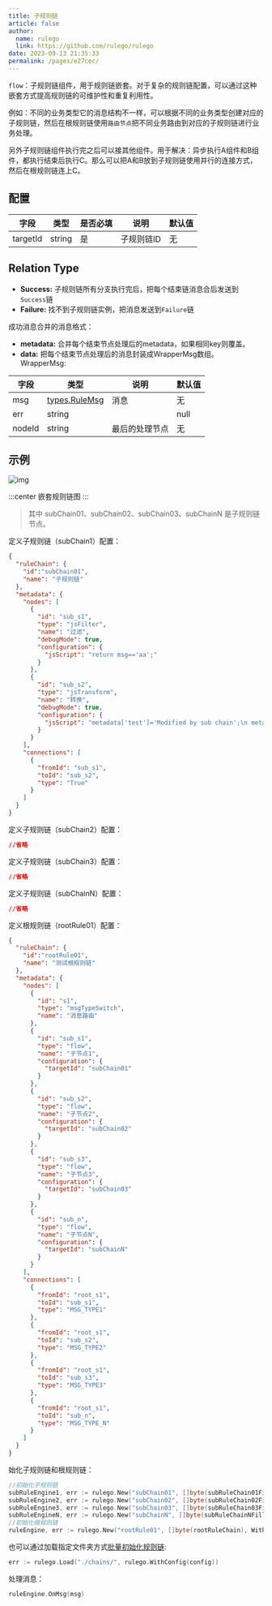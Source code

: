 ```yaml
---
title: 子规则链
article: false
author: 
  name: rulego
  link: https://github.com/rulego/rulego
date: 2023-09-13 21:35:33
permalink: /pages/e27cec/
---
```


`flow`：子规则链组件，用于规则链嵌套。对于复杂的规则链配置，可以通过这种嵌套方式提高规则链的可维护性和重复利用性。

例如：不同的业务类型它的消息结构不一样，可以根据不同的业务类型创建对应的子规则链，然后在根规则链使用`路由节点`把不同业务路由到对应的子规则链进行业务处理。

另外子规则链组件执行完之后可以接其他组件。用于解决：异步执行A组件和B组件，都执行结束后执行C。那么可以把A和B放到子规则链使用并行的连接方式，然后在根规则链连上C。

## 配置

| 字段       | 类型     | 是否必填 | 说明     | 默认值 |
|----------|--------|------|--------|-----|
| targetId | string | 是    | 子规则链ID | 无   |

## Relation Type

- **Success:** 子规则链所有分支执行完后，把每个结束链消息合后发送到`Success`链
- **Failure:** 找不到子规则链实例，把消息发送到`Failure`链

成功消息合并的消息格式：

- **metadata:** 合并每个结束节点处理后的metadata，如果相同key则覆盖。
- **data:** 把每个结束节点处理后的消息封装成WrapperMsg数组。 
WrapperMsg:

| 字段     | 类型                              | 说明      | 默认值  |
|--------|---------------------------------|---------|------|
| msg    | [types.RuleMsg](/pages/8ee82f/) | 消息      | 无    |
| err    | string                          |         | null |
| nodeId | string                          | 最后的处理节点 | 无    |


## 示例

![img](/img/chain/sub_chain.png)

:::center
嵌套规则链图
:::

>其中 subChain01、subChain02、subChain03、subChainN 是子规则链节点。

定义子规则链（subChain1）配置：
```json
{
  "ruleChain": {
    "id":"subChain01",
    "name": "子规则链"
  },
  "metadata": {
    "nodes": [
      {
        "id": "sub_s1",
        "type": "jsFilter",
        "name": "过滤",
        "debugMode": true,
        "configuration": {
          "jsScript": "return msg=='aa';"
        }
      },
      {
        "id": "sub_s2",
        "type": "jsTransform",
        "name": "转换",
        "debugMode": true,
        "configuration": {
          "jsScript": "metadata['test']='Modified by sub chain';\n metadata['index']=52;\n msgType='TEST_MSG_TYPE2';var msg2={};\n  msg2['bb']=22\n return {'msg':msg2,'metadata':metadata,'msgType':msgType};"
        }
      }
    ],
    "connections": [
      {
        "fromId": "sub_s1",
        "toId": "sub_s2",
        "type": "True"
      }
    ]
  }
}
```

定义子规则链（subChain2）配置：
```json
//省略
```

定义子规则链（subChain3）配置：
```json
//省略
```

定义子规则链（subChainN）配置：
```json
//省略
```

定义根规则链（rootRule01）配置：
```json
{
  "ruleChain": {
    "id":"rootRule01",
    "name": "测试根规则链"
  },
  "metadata": {
    "nodes": [
      {
        "id": "s1",
        "type": "msgTypeSwitch",
        "name": "消息路由"
      },
      {
        "id": "sub_s1",
        "type": "flow",
        "name": "子节点1",
        "configuration": {
          "targetId": "subChain01"
        }
      },
      {
        "id": "sub_s2",
        "type": "flow",
        "name": "子节点2",
        "configuration": {
          "targetId": "subChain02"
        }
      },
      {
        "id": "sub_s3",
        "type": "flow",
        "name": "子节点3",
        "configuration": {
          "targetId": "subChain03"
        }
      },
      {
        "id": "sub_n",
        "type": "flow",
        "name": "子节点N",
        "configuration": {
          "targetId": "subChainN"
        }
      }
    ],
    "connections": [
      {
        "fromId": "root_s1",
        "toId": "sub_s1",
        "type": "MSG_TYPE1"
      },
      {
        "fromId": "root_s1",
        "toId": "sub_s2",
        "type": "MSG_TYPE2"
      },
      {
        "fromId": "root_s1",
        "toId": "sub_s3",
        "type": "MSG_TYPE3"
      },
      {
        "fromId": "root_s1",
        "toId": "sub_n",
        "type": "MSG_TYPE_N"
      }
    ]
  }
}
```

始化子规则链和根规则链：
```go
//初始化子规则链
subRuleEngine1, err := rulego.New("subChain01", []byte(subRuleChain01Fille), WithConfig(config))
subRuleEngine2, err := rulego.New("subChain02", []byte(subRuleChain02Fille), WithConfig(config))
subRuleEngine3, err := rulego.New("subChain03", []byte(subRuleChain03Fille), WithConfig(config))
subRuleEngineN, err := rulego.New("subChainN", []byte(subRuleChainNFille), WithConfig(config))
//初始化根规则链
ruleEngine, err := rulego.New("rootRule01", []byte(rootRuleChain), WithConfig(config))
```

也可以通过加载指定文件夹方式[批量初始化规则链](/pages/6bc777/):
```go
err := rulego.Load("./chains/", rulego.WithConfig(config))
```
处理消息：
```go
ruleEngine.OnMsg(msg)
```

